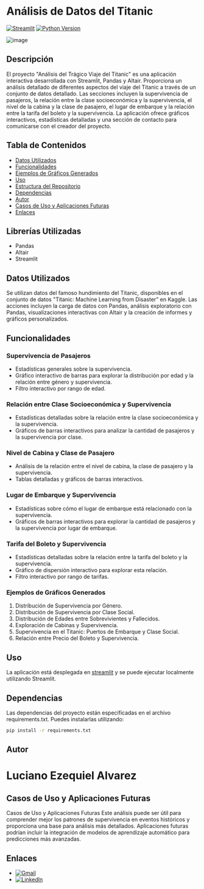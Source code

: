 # Análisis de Datos del Titanic

[![Streamlit](https://img.shields.io/badge/Streamlit-FF4B4B?style=for-the-badge&logo=streamlit&logoColor=white)](https://analystitanic.streamlit.app/)
[![Python Version](https://img.shields.io/badge/Python-3.7%2B-blue?style=for-the-badge&logo=python&logoColor=white)](https://www.python.org/)

![image](https://github.com/LUXI4NO/Titanic/assets/140111840/6aca6568-9f11-45c1-b2b6-fdb4aa5a94d1)

## Descripción
El proyecto "Análisis del Trágico Viaje del Titanic" es una aplicación interactiva desarrollada con Streamlit, Pandas y Altair. Proporciona un análisis detallado de diferentes aspectos del viaje del Titanic a través de un conjunto de datos detallado. Las secciones incluyen la supervivencia de pasajeros, la relación entre la clase socioeconómica y la supervivencia, el nivel de la cabina y la clase de pasajero, el lugar de embarque y la relación entre la tarifa del boleto y la supervivencia. La aplicación ofrece gráficos interactivos, estadísticas detalladas y una sección de contacto para comunicarse con el creador del proyecto.

## Tabla de Contenidos
- [Datos Utilizados](#datos-utilizados)
- [Funcionalidades](#funcionalidades)
- [Ejemplos de Gráficos Generados](#ejemplos-de-gráficos-generados)
- [Uso](#uso)
- [Estructura del Repositorio](#estructura-del-repositorio)
- [Dependencias](#dependencias)
- [Autor](#autor)
- [Casos de Uso y Aplicaciones Futuras](#casos-de-uso-y-aplicaciones-futuras)
- [Enlaces](#enlaces)

## Librerías Utilizadas
- Pandas
- Altair
- Streamlit

## Datos Utilizados
Se utilizan datos del famoso hundimiento del Titanic, disponibles en el conjunto de datos "Titanic: Machine Learning from Disaster" en Kaggle. Las acciones incluyen la carga de datos con Pandas, análisis exploratorio con Pandas, visualizaciones interactivas con Altair y la creación de informes y gráficos personalizados.

## Funcionalidades
### Supervivencia de Pasajeros
- Estadísticas generales sobre la supervivencia.
- Gráfico interactivo de barras para explorar la distribución por edad y la relación entre género y supervivencia.
- Filtro interactivo por rango de edad.

### Relación entre Clase Socioeconómica y Supervivencia
- Estadísticas detalladas sobre la relación entre la clase socioeconómica y la supervivencia.
- Gráficos de barras interactivos para analizar la cantidad de pasajeros y la supervivencia por clase.

### Nivel de Cabina y Clase de Pasajero
- Análisis de la relación entre el nivel de cabina, la clase de pasajero y la supervivencia.
- Tablas detalladas y gráficos de barras interactivos.

### Lugar de Embarque y Supervivencia
- Estadísticas sobre cómo el lugar de embarque está relacionado con la supervivencia.
- Gráficos de barras interactivos para explorar la cantidad de pasajeros y la supervivencia por lugar de embarque.

### Tarifa del Boleto y Supervivencia
- Estadísticas detalladas sobre la relación entre la tarifa del boleto y la supervivencia.
- Gráfico de dispersión interactivo para explorar esta relación.
- Filtro interactivo por rango de tarifas.

### Ejemplos de Gráficos Generados
1. Distribución de Supervivencia por Género.
2. Distribución de Supervivencia por Clase Social.
3. Distribución de Edades entre Sobrevivientes y Fallecidos.
4. Exploración de Cabinas y Supervivencia.
5. Supervivencia en el Titanic: Puertos de Embarque y Clase Social.
6. Relación entre Precio del Boleto y Supervivencia.

## Uso
La aplicación está desplegada en [streamlit](https://datatitanic.streamlit.app/) y se puede ejecutar localmente utilizando Streamlit.

## Dependencias
Las dependencias del proyecto están especificadas en el archivo requirements.txt. Puedes instalarlas utilizando:
```bash
pip install -r requirements.txt
```

## Autor
# Luciano Ezequiel Alvarez

## Casos de Uso y Aplicaciones Futuras
Casos de Uso y Aplicaciones Futuras
Este análisis puede ser útil para comprender mejor los patrones de supervivencia en eventos históricos y proporciona una base para análisis más detallados. Aplicaciones futuras podrían incluir la integración de modelos de aprendizaje automático para predicciones más avanzadas.

## Enlaces

- [![Gmail](https://img.shields.io/badge/Gmail-D14836?style=for-the-badge&logo=gmail&logoColor=white)](mailto:alvarezlucianoezequiel@gmail.com)
- [![LinkedIn](https://img.shields.io/badge/LinkedIn-0A66C2?style=for-the-badge&logo=linkedin&logoColor=white)](https://www.linkedin.com/in/luciano-alvarez-332843285/)
